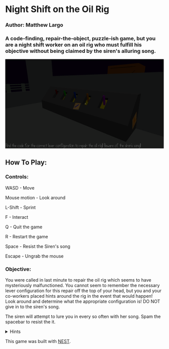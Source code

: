 # Night Shift on the Oil Rig

### Author: Matthew Largo

### A code-finding, repair-the-object, puzzle-ish game, but you are a night shift worker on an oil rig who must fulfill his objective without being claimed by the siren's alluring song.

![Screen Shot](screenshot.png)

## How To Play:

### Controls:

WASD - Move

Mouse motion - Look around

L-Shift - Sprint

F - Interact

Q - Quit the game

R - Restart the game

Space - Resist the Siren's song

Escape - Ungrab the mouse

### Objective:

You were called in last minute to repair the oil rig which seems to have mysteriously malfunctioned. You cannot seem to remember the necessary lever configuration for this repair off the top of your head, but you and your co-workers placed hints around the rig in the event that would happen! Look around and determine what the appropriate configuration is! DO NOT give in to the siren's song.

The siren will attempt to lure you in every so often with her song. Spam the spacebar to resist the it.


<details>
    <summary> Hints </summary>

- Each lever has its own distinct color.

- A lever in the upmost position is in its first state.

</details>

This game was built with [NEST](NEST.md).
